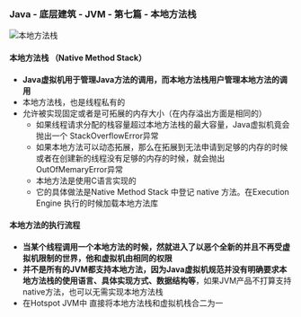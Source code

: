 ###  Java - 底层建筑 - JVM - 第七篇 - 本地方法栈

![本地方法栈](D:\JVM\导图\本地方法栈.png)

####  本地方法栈 （Native Method Stack）

- **Java虚拟机用于管理Java方法的调用，而本地方法栈用户管理本地方法的调用**
- 本地方法栈，也是线程私有的
- 允许被实现固定或者是可拓展的内存大小（在内存溢出方面是相同的）
  - 如果线程请求分配的栈容量超过本地方法栈的最大容量，Java虚拟机竟会抛出一个 StackOverflowError异常
  - 如果本地方法可以动态拓展，那么在拓展到无法申请到足够的内存的时候或者在创建新的线程没有足够的内存的时候，就会抛出 OutOfMemaryError异常
  - 本地方法是使用C语言实现的
  - 它的具体做法是Native Method Stack 中登记 native 方法。在Execution Engine 执行的时候加载本地方法库

#### 本地方法的执行流程

- **当某个线程调用一个本地方法的时候，然就进入了以恶个全新的并且不再受虚拟机限制的世界，他和虚拟机由相同的权限**
- **并不是所有的JVM都支持本地方法，因为Java虚拟机规范并没有明确要求本地方法栈的使用语言、具体实现方式、数据结构等**，如果JVM产品不打算支持native方法，也可以无需实现本地方法栈
- 在Hotspot JVM中 直接将本地方法栈和虚拟机栈合二为一

